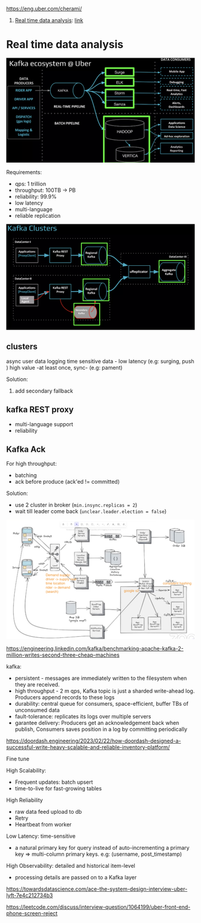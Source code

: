  https://eng.uber.com/cherami/

1. [Real time data analysis](#real-time-data-analysis): [link](https://www.slideshare.net/AnkurBansal50/uber-real-time-data-analytics)

 # Real time data analysis
![](../pics/Kakfa-uber.png)

Requirements:
- qps: 1 trillion
- throughput: 100TB -> PB
- reliability: 99.9%
- low latency
- multi-language
- reliable replication

![](../pics/uber-kafka-cluster.png)

## clusters
async user data
logging
time sensitive data - low latency (e.g: surging, push )
high value -at least once, sync- (e.g: pament)

Solution:
1. add secondary fallback

## kafka REST proxy
- multi-language support
- reliability


## Kafka Ack
For high throughput:
- batching
- ack before produce (ack'ed != committed)

Solution:
- use 2 cluster in broker (`min.insync.replicas = 2`)
- wait till leader come back (`unclear.leader.election = false`)


![](../pics/uber-sys-design.png)


https://engineering.linkedin.com/kafka/benchmarking-apache-kafka-2-million-writes-second-three-cheap-machines

kafka:
* persistent - messages are immediately written to the filesystem when they are received.
* high throughput - 2 m qps, Kafka topic is just a sharded write-ahead log. Producers append records to these logs
* durability: central queue for consumers, space-efficient, buffer TBs of unconsumed data
* fault-tolerance: replicates its logs over multiple servers
* garantee delivery: Producers get an acknowledgement back when publish, Consumers saves position in a log by committing periodically


https://doordash.engineering/2023/02/22/how-doordash-designed-a-successful-write-heavy-scalable-and-reliable-inventory-platform/

Fine tune

High Scalability:
- Frequent updates: batch upsert
- time-to-live for fast-growing tables

High Reliability
- raw data feed upload to db
- Retry
- Heartbeat from worker

Low Latency: time-sensitive
- a natural primary key for query instead of auto-incrementing a primary key => multi-column primary keys. e.g: (username, post_timestamp)

High Observability: detailed and historical item-level
- processing details are passed on to a Kafka layer



https://towardsdatascience.com/ace-the-system-design-interview-uber-lyft-7e4c212734b3



https://leetcode.com/discuss/interview-question/1064199/uber-front-end-phone-screen-reject